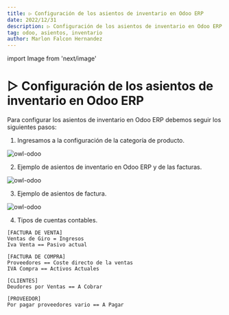 ```yaml
---
title: ▷ Configuración de los asientos de inventario en Odoo ERP
date: 2022/12/31
description: ▷ Configuración de los asientos de inventario en Odoo ERP
tag: odoo, asientos, inventario
author: Marlon Falcon Hernandez
---
```

import Image from 'next/image'

# ▷ Configuración de los asientos de inventario en Odoo ERP
Para configurar los asientos de inventario en Odoo ERP debemos seguir los siguientes pasos:

1. Ingresamos a la configuración de la categoría de producto.

<Image
  src="/images/posts/categorias.png"
  alt="owl-odoo"
  width={1461}
  height={626}
  priority
  className="next-image"
/>

2. Ejemplo de asientos de inventario en Odoo ERP y de las facturas.

<Image
  src="/images/posts/categorias1.png"
  alt="owl-odoo"
  width={1292}
  height={463}
  priority
  className="next-image"
/>

3. Ejemplo de asientos de factura.

<Image
  src="/images/posts/asiento-factura.jpeg"
  alt="owl-odoo"
  width={356}
  height={205}
  priority
  className="next-image"
/>

4. Tipos de cuentas contables.
```
[FACTURA DE VENTA]
Ventas de Giro = Ingresos
Iva Venta == Pasivo actual

[FACTURA DE COMPRA]
Proveedores == Coste directo de la ventas
IVA Compra == Activos Actuales

[CLIENTES]
Deudores por Ventas == A Cobrar

[PROVEEDOR]
Por pagar proveedores vario == A Pagar
```

